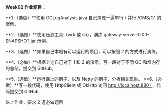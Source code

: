 **Week02 作业题目：**

**1.（选做）**使用 GCLogAnalysis.java 自己演练一遍串行 / 并行 /CMS/G1 的案例。

**2.（选做）**使用压测工具（wrk 或 sb），演练 gateway-server-0.0.1-SNAPSHOT.jar 示例。

**3.（选做）**如果自己本地有可以运行的项目，可以按照 2 的方式进行演练。

**4.（必做）**根据上述自己对于 1 和 2 的演示，写一段对于不同 GC 和堆内存的总结，提交到 GitHub。

**5.（选做）**运行课上的例子，以及 Netty 的例子，分析相关现象。
**6.（必做）**写一段代码，使用 HttpClient 或 OkHttp 访问 [ http://localhost:8801 ](http://localhost:8801/)，代码提交到 GitHub

以上作业，要求 2 道必做题目